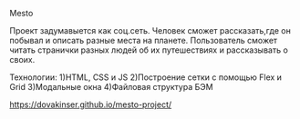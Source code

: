 Mesto

Проект задумавыется как соц.сеть. Человек сможет рассказать,где он побывал и описать разные места на планете. Пользователь сможет читать странички разных людей об их путешествиях и рассказывать о своих.

Технологии:
1)HTML, CSS и JS
2)Построение сетки с помощью Flex и Grid
3)Модальные окна
4)Файловая структура БЭМ


https://dovakinser.github.io/mesto-project/
